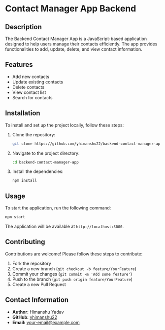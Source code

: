 
# Contact Manager App Backend 

## Description
The Backend Contact Manager App is a JavaScript-based application designed to help users manage their contacts efficiently. The app provides functionalities to add, update, delete, and view contact information.

## Features
- Add new contacts
- Update existing contacts
- Delete contacts
- View contact list
- Search for contacts

## Installation
To install and set up the project locally, follow these steps:

1. Clone the repository:
    ```sh
    git clone https://github.com/yhimanshu22/backend-contact-manager-app.git
    ```
2. Navigate to the project directory:
    ```sh
    cd backend-contact-manager-app
    ```
3. Install the dependencies:
    ```sh
    npm install
    ```

## Usage
To start the application, run the following command:
```sh
npm start
```
The application will be available at `http://localhost:3000`.

## Contributing
Contributions are welcome! Please follow these steps to contribute:

1. Fork the repository
2. Create a new branch (`git checkout -b feature/YourFeature`)
3. Commit your changes (`git commit -m 'Add some feature'`)
4. Push to the branch (`git push origin feature/YourFeature`)
5. Create a new Pull Request

## Contact Information
- **Author:** Himanshu Yadav
- **GitHub:** [yhimanshu22](https://github.com/yhimanshu22)
- **Email:** [your-email@example.com](mailto:himu09854@gmail.com)
